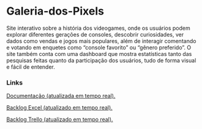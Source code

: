 # Galeria-dos-Pixels

Site interativo sobre a história dos videogames, onde os usuários podem explorar diferentes gerações de consoles, descobrir curiosidades, ver dados como vendas e jogos mais populares, além de interagir comentando e votando em enquetes como “console favorito” ou “gênero preferido”. O site também conta com uma dashboard que mostra estatísticas tanto das pesquisas feitas quanto da participação dos usuários, tudo de forma visual e fácil de entender.

### Links
[Documentação (atualizada em tempo real).](https://docs.google.com/document/d/12gaLMbNdfRPh8T-0JyvPBxzvvJdey5lpbHGBwNtvAxI/edit?usp=sharing)

[Backlog Excel (atualizado em tempo real).](https://bandteccom-my.sharepoint.com/:x:/g/personal/pedro_barbosa_sptech_school/Ee63zNOXfctEg3OpxjQi_jIB_RnRnbZwXxLQsbJhb-lzwg?e=JLNP68)

[Backlog Trello (atualizado em tempo real).](https://trello.com/b/0GNS2VHV/galeria-dos-pixels)
